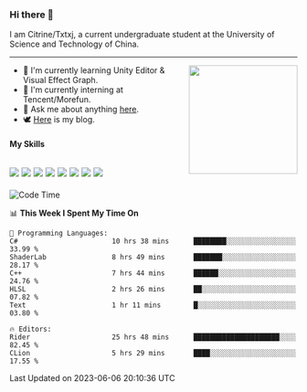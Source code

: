 ### Hi there 👋

I am Citrine/Txtxj, a current undergraduate student at the University of Science and Technology of China.

---

<img align="right" height="190" src="http://github-profile-summary-cards.vercel.app/api/cards/stats?username=txtxj&theme=vue">

- 🌱 I'm currently learning Unity Editor & Visual Effect Graph.
- 🐶 I'm currently interning at Tencent/Morefun.
- 💬 Ask me about anything [here](https://github.com/txtxj/txtxj/issues).
- 🕊️ [Here](https://txtxj.top) is my blog.

#### My Skills

![](https://img.shields.io/badge/C%23-239120?logo=csharp&logoColor=fff)
![](https://img.shields.io/badge/Unity-000000?logo=unity&logoColor=fff)
![](https://img.shields.io/badge/Python-3e74a2?logo=python&logoColor=fff)
![](https://img.shields.io/badge/C++-65318e?logo=cplusplus&logoColor=fff)
![](https://img.shields.io/badge/C-5654a2?logo=c&logoColor=fff)
![](https://img.shields.io/badge/Blender-f5792a?logo=blender&logoColor=fff)
![](https://img.shields.io/badge/MS%20SQL-cc2927?logo=microsoftsqlserver&logoColor=fff)
![](https://img.shields.io/badge/My%20SQL-4479a1?logo=mysql&logoColor=fff)
---

<!--START_SECTION:waka-->
![Code Time](http://img.shields.io/badge/Code%20Time-987%20hrs%2030%20mins-blue)

📊 **This Week I Spent My Time On** 

```text
💬 Programming Languages: 
C#                       10 hrs 38 mins      ████████░░░░░░░░░░░░░░░░░   33.99 % 
ShaderLab                8 hrs 49 mins       ███████░░░░░░░░░░░░░░░░░░   28.17 % 
C++                      7 hrs 44 mins       ██████░░░░░░░░░░░░░░░░░░░   24.76 % 
HLSL                     2 hrs 26 mins       ██░░░░░░░░░░░░░░░░░░░░░░░   07.82 % 
Text                     1 hr 11 mins        █░░░░░░░░░░░░░░░░░░░░░░░░   03.80 % 

🔥 Editors: 
Rider                    25 hrs 48 mins      █████████████████████░░░░   82.45 % 
CLion                    5 hrs 29 mins       ████░░░░░░░░░░░░░░░░░░░░░   17.55 % 
```


 Last Updated on 2023-06-06 20:10:36 UTC
<!--END_SECTION:waka-->
